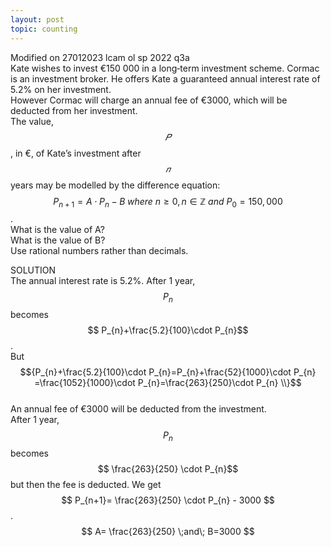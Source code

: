 ```yaml
---
layout: post
topic: counting
---
```

Modified on 27012023
lcam ol sp 2022 q3a  
Kate wishes to invest €150 000 in a long‐term investment scheme. Cormac is an investment broker. He offers Kate a guaranteed annual interest rate of 5.2% on her investment.  
However Cormac will charge an annual fee of €3000, which will be deducted from her investment.  
The value,$$𝑃$$, in €, of Kate’s investment after $$𝑛$$ years may be modelled by the difference equation:  
$$P_{n+1}=A\cdot P_{n}-B \;where\:n\geq0,n\in\mathbb{Z\:}and\:P_{0}=150,000$$.  
What is the value of A?  
What is the value of B?   
Use rational numbers rather than decimals.  

SOLUTION  
The annual interest rate is 5.2%. After 1 year, $$P_{n}$$ becomes $$ P_{n}+\frac{5.2}{100}\cdot P_{n}$$.  
But $${P_{n}+\frac{5.2}{100}\cdot P_{n}=P_{n}+\frac{52}{1000}\cdot P_{n} =\frac{1052}{1000}\cdot P_{n}=\frac{263}{250}\cdot P_{n} \\}$$  
An annual fee of €3000 will be deducted from the investment.  
After 1 year, $$ P_{n}$$ becomes $$ \frac{263}{250} \cdot P_{n}$$ but then the fee is deducted. We get $$ P_{n+1}= \frac{263}{250} \cdot P_{n} - 3000 $$.  
$$ A= \frac{263}{250} \;and\; B=3000 $$  
  






 
